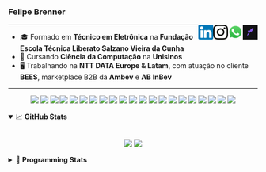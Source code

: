 <h3>Felipe Brenner</h3>

<a href="https://app.rocketseat.com.br/me/felipebrenner" target="_blank" rel="nofollow"><img align="right" width="30rem" src="./assets/rocketseat-black.png" alt="Rocketseat: @felipebrenner"/></a>
<a href="https://api.whatsapp.com/send?phone=5551995585968" target="_blank" rel="nofollow"><img align="right" width="30rem" src="./assets/whatsapp.png" alt="Whatsapp: +55 51995585968"/></a>
<a href="https://www.instagram.com/felipeobrenner/" target="_blank" rel="nofollow"><img align="right" width="30rem" src="./assets/instagram.png" alt="Instagram: @felipeobrenner"/></a>
<a href="https://www.linkedin.com/in/felipe-de-oliveira-brenner/" target="_blank" rel="nofollow"><img align="right" width="30rem" src="./assets/linkedin.png" alt="LinkedIn: @felipe-de-oliveira-brenner"/></a>

---

- 🎓 Formado em **Técnico em Eletrônica** na **Fundação Escola Técnica Liberato Salzano Vieira da Cunha**
- 📓 Cursando **Ciência da Computação** na **Unisinos**
- 🖥️ Trabalhando na **NTT DATA Europe & Latam**, com atuação no cliente **BEES**, marketplace B2B da **Ambev** e **AB InBev**

---

<p align='center'>
  <img width="35rem" src="https://cdn.jsdelivr.net/gh/devicons/devicon/icons/react/react-original.svg" />
  <img width="35rem" src="https://cdn.jsdelivr.net/gh/devicons/devicon/icons/javascript/javascript-plain.svg" />
  <img width="35rem" src="https://cdn.jsdelivr.net/gh/devicons/devicon/icons/typescript/typescript-plain.svg" />
  <img width="35rem" src="https://cdn.jsdelivr.net/gh/devicons/devicon/icons/redux/redux-original.svg" />
  <img width="35rem" src="https://cdn.jsdelivr.net/gh/devicons/devicon/icons/jest/jest-plain.svg" />
  <img width="35rem" src="https://cdn.jsdelivr.net/gh/devicons/devicon/icons/storybook/storybook-original.svg" />
  <img width="35rem" src="https://cdn.jsdelivr.net/gh/devicons/devicon/icons/sass/sass-original.svg" />
  <img width="35rem" src="https://cdn.jsdelivr.net/gh/devicons/devicon/icons/materialui/materialui-plain.svg" />
  <img width="35rem" src="https://cdn.jsdelivr.net/gh/devicons/devicon/icons/css3/css3-plain.svg" />
  <img width="35rem" src="https://cdn.jsdelivr.net/gh/devicons/devicon/icons/html5/html5-plain.svg" />
  <img width="35rem" src="https://cdn.jsdelivr.net/gh/devicons/devicon/icons/docker/docker-plain.svg" />
  <img width="35rem" src="https://cdn.jsdelivr.net/gh/devicons/devicon/icons/azure/azure-original.svg" />
  <img width="35rem" src="https://cdn.jsdelivr.net/gh/devicons/devicon/icons/vscode/vscode-original.svg" />
  <img width="35rem" src="https://cdn.jsdelivr.net/gh/devicons/devicon/icons/git/git-original.svg" />
  <img width="35rem" src="https://cdn.jsdelivr.net/gh/devicons/devicon/icons/yarn/yarn-original.svg" />
  <img width="35rem" src="https://cdn.jsdelivr.net/gh/devicons/devicon/icons/npm/npm-original-wordmark.svg" />
  <img width="35rem" src="https://cdn.jsdelivr.net/gh/devicons/devicon/icons/nextjs/nextjs-line.svg" />
  <img width="35rem" src="https://cdn.jsdelivr.net/gh/devicons/devicon/icons/microsoftsqlserver/microsoftsqlserver-plain.svg" />
  <img width="35rem" src="https://cdn.jsdelivr.net/gh/devicons/devicon/icons/oracle/oracle-original.svg" />
  <img width="35rem" src="https://cdn.jsdelivr.net/gh/devicons/devicon/icons/linux/linux-plain.svg" />
  <img width="35rem" src="https://cdn.jsdelivr.net/gh/devicons/devicon/icons/ubuntu/ubuntu-plain.svg" />
</p>

<details open>
  <summary>📈 <b>GitHub Stats</b></summary>
  <br>
  <p align="center">
  <img src="https://github-readme-stats.vercel.app/api?username=felipebrenner&show_icons=true&theme=dark"/>
  <img src="https://github-readme-stats.vercel.app/api/top-langs/?username=felipebrenner&layout=compact&theme=dark">
  </p>

</details>

<details>
  <summary>🤖 <b>Programming Stats</b></summary>
  <br/>

  <!--START_SECTION:waka-->
![Code Time](http://img.shields.io/badge/Code%20Time-1%2C664%20hrs%2053%20mins-blue)

**🐱 My GitHub Data** 

> 🏆 0 Contributions in the Year 2023
 > 
> 📦 344.1 kB Used in GitHub's Storage 
 > 
> 🚫 Not Opted to Hire
 > 
> 📜 26 Public Repositories 
 > 
> 🔑 1 Private Repository 
 > 
**I'm an Early 🐤** 

```text
🌞 Morning       61 commits       █████░░░░░░░░░░░░░░░░░░░░   19.81 % 
🌆 Daytime      135 commits       ███████████░░░░░░░░░░░░░░   43.83 % 
🌃 Evening      108 commits       ████████░░░░░░░░░░░░░░░░░   35.06 % 
🌙 Night          4 commits       ░░░░░░░░░░░░░░░░░░░░░░░░░   01.30 % 

```
📅 **I'm Most Productive on Wednesday** 

```text
Monday          60 commits       ████░░░░░░░░░░░░░░░░░░░░░   19.48 % 
Tuesday         42 commits       ███░░░░░░░░░░░░░░░░░░░░░░   13.64 % 
Wednesday       61 commits       █████░░░░░░░░░░░░░░░░░░░░   19.81 % 
Thursday        43 commits       ███░░░░░░░░░░░░░░░░░░░░░░   13.96 % 
Friday          54 commits       ████░░░░░░░░░░░░░░░░░░░░░   17.53 % 
Saturday        32 commits       ██░░░░░░░░░░░░░░░░░░░░░░░   10.39 % 
Sunday          16 commits       █░░░░░░░░░░░░░░░░░░░░░░░░   05.19 % 

```


📊 **This Week I Spent My Time On** 

```text
💬 Programming Languages: 
TypeScript               20 hrs 46 mins      ███████████████████████░░   93.99 % 
JSON                     51 mins             █░░░░░░░░░░░░░░░░░░░░░░░░   03.85 % 
Other                    7 mins              ░░░░░░░░░░░░░░░░░░░░░░░░░   00.57 % 
Git Config               6 mins              ░░░░░░░░░░░░░░░░░░░░░░░░░   00.52 % 
Properties               6 mins              ░░░░░░░░░░░░░░░░░░░░░░░░░   00.48 % 

🔥 Editors: 
VS Code                  22 hrs 5 mins       █████████████████████████   100.00 % 

🐱‍💻 Projects: 
bees-hub-modern-trade-ord18 hrs 40 mins      █████████████████████░░░░   84.47 % 
bees-hub-force-mfe       1 hr                █░░░░░░░░░░░░░░░░░░░░░░░░   04.59 % 
b2b-data-brew-mfe        44 mins             ░░░░░░░░░░░░░░░░░░░░░░░░░   03.39 % 
admin-portal-bees-apiary-30 mins             ░░░░░░░░░░░░░░░░░░░░░░░░░   02.30 % 
bees-hub-reports-mfe     29 mins             ░░░░░░░░░░░░░░░░░░░░░░░░░   02.20 % 

💻 Operating System: 
Mac                      22 hrs 5 mins       █████████████████████████   100.00 % 

```

**I Mostly Code in TypeScript** 

```text
TypeScript               11 repos            █████████░░░░░░░░░░░░░░░░   36.67 % 
Java                     3 repos             ██░░░░░░░░░░░░░░░░░░░░░░░   10.00 % 
JavaScript               3 repos             ██░░░░░░░░░░░░░░░░░░░░░░░   10.00 % 
CSS                      2 repos             █░░░░░░░░░░░░░░░░░░░░░░░░   06.67 % 
C                        2 repos             █░░░░░░░░░░░░░░░░░░░░░░░░   06.67 % 

```



 Last Updated on 11/02/2023 02:42:30 UTC
<!--END_SECTION:waka-->
</details>
